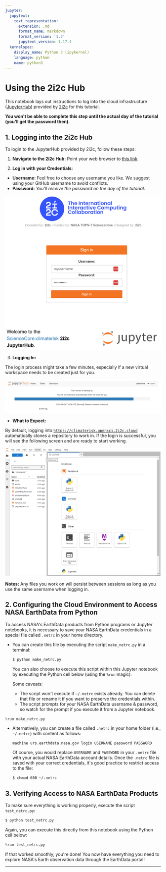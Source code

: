 ```yaml
---
jupyter:
  jupytext:
    text_representation:
      extension: .md
      format_name: markdown
      format_version: '1.3'
      jupytext_version: 1.17.1
  kernelspec:
    display_name: Python 3 (ipykernel)
    language: python
    name: python3
---
```


# Using the 2i2c Hub

<!-- #region jupyter={"source_hidden": true} -->
This notebook lays out instructions to log into the cloud infrastructure ([JupyterHub](https://jupyter.org/hub)) provided by [2i2c](https://2i2c.org) for this tutorial.

**You won't be able to complete this step until the actual day of the tutorial (you'll get the password then).**
<!-- #endregion -->

## 1. Logging into the 2i2c Hub

<!-- #region jupyter={"source_hidden": true} -->
To login to the JupyterHub provided by 2i2c, follow these steps:
<!-- #endregion -->

<!-- #region jupyter={"source_hidden": true} -->
1. **Navigate to the 2i2c Hub:** Point your web browser to [this link](https://climaterisk.opensci.2i2c.cloud).

2. **Log in with your Credentials:**

  + **Username:** Feel free to choose any username you like.  We suggest using your GitHub username to avoid conflicts.
  + **Password:** *You'll receive the password on the day of the tutorial*.

![2i2c_login](../../assets/img/2i2c_login.png)

3. **Logging In:**

The login process might take a few minutes, especially if a new virtual workspace needs to be created just for you. 
<!-- #endregion -->

<!-- #region jupyter={"source_hidden": true} -->
![start_server2](../../assets/img/start_server_2i2c.png)
<!-- #endregion -->

<!-- #region jupyter={"source_hidden": true} -->
* **What to Expect:**

By default,  logging into [`https://climaterisk.opensci.2i2c.cloud`](https://climaterisk.opensci.2i2c.cloud) automatically clones a repository to work in. If the login is successful, you will see the following screen and are ready to start working. 

![work_environment_jupyter_lab](../../assets/img/work_environment_jupyter_lab.png) 

**Notes:** Any files you work on will persist between sessions as long as you use the same username when logging in.
<!-- #endregion -->

## 2. Configuring the Cloud Environment to Access NASA EarthData from Python

<!-- #region jupyter={"source_hidden": true} -->
To access NASA's EarthData products from Python programs or Jupyter notebooks, it is necessary to save your NASA EarthData credentials in a special file called `.netrc` in your home directory.

+ You can create this file by executing the script `make_netrc.py` in a terminal:

  ```bash
  $ python make_netrc.py
  ```

   You can also choose to execute this script within this Jupyter notebook by executing the Python cell below (using the `%run` magic).

  Some caveats:
  + The script won't execute if `~/.netrc` exists already. You can delete that file or rename it if you want to preserve the credentials within.
  + The script prompts for your NASA EarthData username & password, so watch for the prompt if you execute it from a Jupyter notebook.
<!-- #endregion -->

```python jupyter={"source_hidden": true}
%run make_netrc.py
```

<!-- #region jupyter={"source_hidden": true} -->
+ Alternatively, you can create a file called `.netrc` in your home folder (i.e., `~/.netrc`) with content as follows:
   ```
   machine urs.earthdata.nasa.gov login USERNAME password PASSWORD
   ```
   Of course, you would replace `USERNAME` and `PASSWORD` in your `.netrc` file with your actual NASA EarthData account details. Once the `.netrc` file is saved with your correct credentials, it's good practice to restrict access to the file:
   ```bash
   $ chmod 600 ~/.netrc
   ```
<!-- #endregion -->

## 3. Verifying Access to NASA EarthData Products

<!-- #region jupyter={"source_hidden": true} -->
To make sure everything is working properly, execute the script `test_netrc.py`:

```bash
$ python test_netrc.py
```

Again, you can execute this directly from this notebook using the Python cell below:
<!-- #endregion -->

```python jupyter={"source_hidden": true}
%run test_netrc.py
```

<!-- #region jupyter={"source_hidden": true} -->
If that worked smoothly, you're done! You now have everything you need to explore NASA's Earth observation data through the EarthData portal!
<!-- #endregion -->

---
